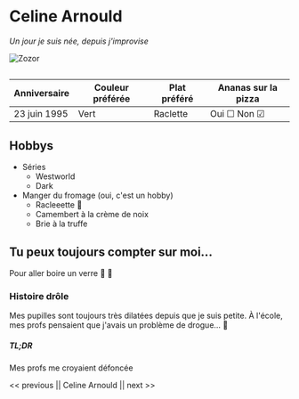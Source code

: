 # Celine Arnould
*Un jour je suis née, depuis j'improvise*

![Zozor](https://carto.sitlor.fr/DotNet/LEI.Smallit/smallit.aspx?width=267&height=184&crop=1&lemode=remplir&imageurl=https://www.sitlor.fr/photos/846/846140270_6.jpg)

## 
| Anniversaire  | Couleur préférée  |  Plat préféré | Ananas sur la pizza  |
|---------------|-------------------|---------------|----------------------|
|  23 juin 1995 |       Vert        | Raclette      |  Oui &#9744; Non &#9745;  |

## Hobbys
* Séries
  * Westworld
  * Dark
* Manger du fromage (oui, c'est un hobby)
  * Racleeette :cheese:
  * Camembert à la crème de noix
  * Brie à la truffe 

## Tu peux toujours compter sur moi...
Pour aller boire un verre :beer: :beer:

### Histoire drôle
Mes pupilles sont toujours très dilatées depuis que je suis petite. À l'école, mes profs pensaient que j'avais un problème de drogue... :syringe:

##### TL;DR
Mes profs me croyaient défoncée

<< previous || Celine Arnould || next >>
